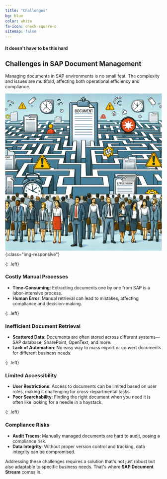 ```yaml
---
title: "Challenges"
bg: blue
color: white
fa-icon: check-square-o
sitemap: false
---
```


#### It doesn't have to be this hard

## Challenges in SAP Document Management

Managing documents in SAP environments is no small feat. The complexity and issues are multifold, affecting both operational efficiency and compliance.

![Challenges in SAP Document Management](img/znkpdftools-2.png){:class="img-responsive"}

{: .left}
### Costly Manual Processes

- **Time-Consuming**: Extracting documents one by one from SAP is a labor-intensive process.
- **Human Error**: Manual retrieval can lead to mistakes, affecting compliance and decision-making.

{: .left}
### Inefficient Document Retrieval

- **Scattered Data**: Documents are often stored across different systems—SAP database, SharePoint, OpenText, and more.
- **Lack of Automation**: No easy way to mass export or convert documents for different business needs.

{: .left}
### Limited Accessibility

- **User Restrictions**: Access to documents can be limited based on user roles, making it challenging for cross-departmental tasks.
- **Poor Searchability**: Finding the right document when you need it is often like looking for a needle in a haystack.

{: .left}
### Compliance Risks

- **Audit Traces**: Manually managed documents are hard to audit, posing a compliance risk.
- **Data Integrity**: Without proper version control and tracking, data integrity can be compromised.

Addressing these challenges requires a solution that's not just robust but also adaptable to specific business needs. That's where **SAP Document Stream** comes in.

